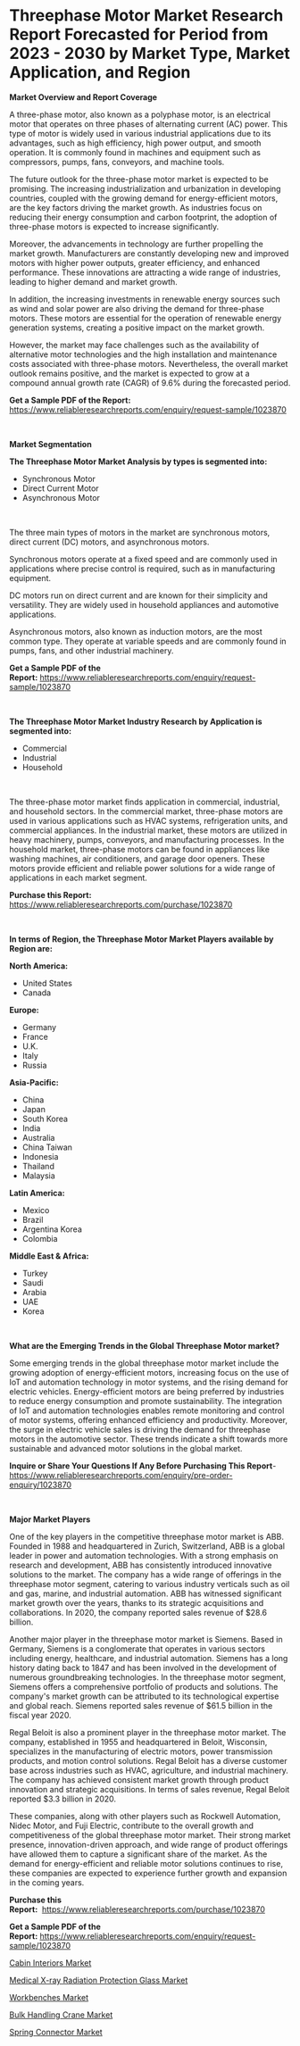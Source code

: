 <p><h1>Threephase Motor Market Research Report Forecasted for Period from 2023 -  2030 by Market Type, Market Application, and Region</h1></p><p><strong>Market Overview and Report Coverage</strong></p>
<p><p>A three-phase motor, also known as a polyphase motor, is an electrical motor that operates on three phases of alternating current (AC) power. This type of motor is widely used in various industrial applications due to its advantages, such as high efficiency, high power output, and smooth operation. It is commonly found in machines and equipment such as compressors, pumps, fans, conveyors, and machine tools.</p><p>The future outlook for the three-phase motor market is expected to be promising. The increasing industrialization and urbanization in developing countries, coupled with the growing demand for energy-efficient motors, are the key factors driving the market growth. As industries focus on reducing their energy consumption and carbon footprint, the adoption of three-phase motors is expected to increase significantly.</p><p>Moreover, the advancements in technology are further propelling the market growth. Manufacturers are constantly developing new and improved motors with higher power outputs, greater efficiency, and enhanced performance. These innovations are attracting a wide range of industries, leading to higher demand and market growth.</p><p>In addition, the increasing investments in renewable energy sources such as wind and solar power are also driving the demand for three-phase motors. These motors are essential for the operation of renewable energy generation systems, creating a positive impact on the market growth.</p><p>However, the market may face challenges such as the availability of alternative motor technologies and the high installation and maintenance costs associated with three-phase motors. Nevertheless, the overall market outlook remains positive, and the market is expected to grow at a compound annual growth rate (CAGR) of 9.6% during the forecasted period.</p></p>
<p><strong>Get a Sample PDF of the Report:</strong> <a href="https://www.reliableresearchreports.com/enquiry/request-sample/1023870">https://www.reliableresearchreports.com/enquiry/request-sample/1023870</a></p>
<p>&nbsp;</p>
<p><strong>Market Segmentation</strong></p>
<p><strong>The Threephase Motor Market Analysis by types is segmented into:</strong></p>
<p><ul><li>Synchronous Motor</li><li>Direct Current Motor</li><li>Asynchronous Motor</li></ul></p>
<p>&nbsp;</p>
<p><p>The three main types of motors in the market are synchronous motors, direct current (DC) motors, and asynchronous motors. </p><p>Synchronous motors operate at a fixed speed and are commonly used in applications where precise control is required, such as in manufacturing equipment. </p><p>DC motors run on direct current and are known for their simplicity and versatility. They are widely used in household appliances and automotive applications. </p><p>Asynchronous motors, also known as induction motors, are the most common type. They operate at variable speeds and are commonly found in pumps, fans, and other industrial machinery.</p></p>
<p><strong>Get a Sample PDF of the Report:</strong>&nbsp;<a href="https://www.reliableresearchreports.com/enquiry/request-sample/1023870">https://www.reliableresearchreports.com/enquiry/request-sample/1023870</a></p>
<p>&nbsp;</p>
<p><strong>The Threephase Motor Market Industry Research by Application is segmented into:</strong></p>
<p><ul><li>Commercial</li><li>Industrial</li><li>Household</li></ul></p>
<p>&nbsp;</p>
<p><p>The three-phase motor market finds application in commercial, industrial, and household sectors. In the commercial market, three-phase motors are used in various applications such as HVAC systems, refrigeration units, and commercial appliances. In the industrial market, these motors are utilized in heavy machinery, pumps, conveyors, and manufacturing processes. In the household market, three-phase motors can be found in appliances like washing machines, air conditioners, and garage door openers. These motors provide efficient and reliable power solutions for a wide range of applications in each market segment.</p></p>
<p><strong>Purchase this Report:</strong>&nbsp; <a href="https://www.reliableresearchreports.com/purchase/1023870">https://www.reliableresearchreports.com/purchase/1023870</a></p>
<p>&nbsp;</p>
<p><strong>In terms of Region, the Threephase Motor Market Players available by Region are:</strong></p>
<p>
    <p> <strong> North America: </strong>
        <ul>
            <li>United States</li>
            <li>Canada</li>
        </ul>
        </p> 
    <p> <strong> Europe: </strong>
        <ul>
            <li>Germany</li>
            <li>France</li>
            <li>U.K.</li>
            <li>Italy</li>
            <li>Russia</li>
        </ul>
        </p> 
    <p> <strong> Asia-Pacific: </strong>
        <ul>
            <li>China</li>
            <li>Japan</li>
            <li>South Korea</li>
            <li>India</li>
            <li>Australia</li>
            <li>China Taiwan</li>
            <li>Indonesia</li>
            <li>Thailand</li>
            <li>Malaysia</li>
        </ul>
        </p> 
    <p> <strong> Latin America: </strong>
        <ul>
            <li>Mexico</li>
            <li>Brazil</li>
            <li>Argentina Korea</li>
            <li>Colombia</li>
        </ul>
        </p> 
    <p> <strong> Middle East & Africa: </strong>
        <ul>
            <li>Turkey</li>
            <li>Saudi</li>
            <li>Arabia</li>
            <li>UAE</li>
            <li>Korea</li>
        </ul>
    </p>
    </p>
<p>&nbsp;</p>
<p><strong>What are the Emerging Trends in the Global Threephase Motor market?</strong></p>
<p><p>Some emerging trends in the global threephase motor market include the growing adoption of energy-efficient motors, increasing focus on the use of IoT and automation technology in motor systems, and the rising demand for electric vehicles. Energy-efficient motors are being preferred by industries to reduce energy consumption and promote sustainability. The integration of IoT and automation technologies enables remote monitoring and control of motor systems, offering enhanced efficiency and productivity. Moreover, the surge in electric vehicle sales is driving the demand for threephase motors in the automotive sector. These trends indicate a shift towards more sustainable and advanced motor solutions in the global market.</p></p>
<p><strong>Inquire or Share Your Questions If Any Before Purchasing This Report</strong>- <a href="https://www.reliableresearchreports.com/enquiry/pre-order-enquiry/1023870">https://www.reliableresearchreports.com/enquiry/pre-order-enquiry/1023870</a></p>
<p>&nbsp;</p>
<p><strong>Major Market Players</strong></p>
<p><p>One of the key players in the competitive threephase motor market is ABB. Founded in 1988 and headquartered in Zurich, Switzerland, ABB is a global leader in power and automation technologies. With a strong emphasis on research and development, ABB has consistently introduced innovative solutions to the market. The company has a wide range of offerings in the threephase motor segment, catering to various industry verticals such as oil and gas, marine, and industrial automation. ABB has witnessed significant market growth over the years, thanks to its strategic acquisitions and collaborations. In 2020, the company reported sales revenue of $28.6 billion.</p><p>Another major player in the threephase motor market is Siemens. Based in Germany, Siemens is a conglomerate that operates in various sectors including energy, healthcare, and industrial automation. Siemens has a long history dating back to 1847 and has been involved in the development of numerous groundbreaking technologies. In the threephase motor segment, Siemens offers a comprehensive portfolio of products and solutions. The company's market growth can be attributed to its technological expertise and global reach. Siemens reported sales revenue of $61.5 billion in the fiscal year 2020.</p><p>Regal Beloit is also a prominent player in the threephase motor market. The company, established in 1955 and headquartered in Beloit, Wisconsin, specializes in the manufacturing of electric motors, power transmission products, and motion control solutions. Regal Beloit has a diverse customer base across industries such as HVAC, agriculture, and industrial machinery. The company has achieved consistent market growth through product innovation and strategic acquisitions. In terms of sales revenue, Regal Beloit reported $3.3 billion in 2020.</p><p>These companies, along with other players such as Rockwell Automation, Nidec Motor, and Fuji Electric, contribute to the overall growth and competitiveness of the global threephase motor market. Their strong market presence, innovation-driven approach, and wide range of product offerings have allowed them to capture a significant share of the market. As the demand for energy-efficient and reliable motor solutions continues to rise, these companies are expected to experience further growth and expansion in the coming years.</p></p>
<p><strong>Purchase this Report:</strong>&nbsp;&nbsp;<a href="https://www.reliableresearchreports.com/purchase/1023870">https://www.reliableresearchreports.com/purchase/1023870</a></p>
<p></p>
<p><strong>Get a Sample PDF of the Report:</strong>&nbsp;<a href="https://www.reliableresearchreports.com/enquiry/request-sample/1023870">https://www.reliableresearchreports.com/enquiry/request-sample/1023870</a></p>
<p><p><a href="https://www.linkedin.com/pulse/decoding-cabin-interiors-market-deep-dive-latest-trends-segmentation-kncje/">Cabin Interiors Market</a></p><p><a href="https://github.com/WillieWoodard/Market-Research-Report-List-1/blob/main/medical-x-ray-radiation-protection-glass-market.md">Medical X-ray Radiation Protection Glass Market</a></p><p><a href="https://www.linkedin.com/pulse/workbenches-market-size-2023-2030-global-industrial-analysis-m9qle/">Workbenches Market</a></p><p><a href="https://medium.com/@morgancrist1926/bulk-handling-crane-market-size-growth-forecast-2023-2030-4f527f54f7a1">Bulk Handling Crane Market</a></p><p><a href="https://medium.com/@aashish.reportprime2/spring-connector-market-size-growth-forecast-2023-2030-b2bc583c9d81">Spring Connector Market</a></p></p>